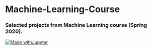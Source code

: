 # Machine-Learning-Course

### Selected projects from Machine Learning course (Spring 2020).


[![Made withJupyter](https://img.shields.io/badge/Made%20with-Jupyter-orange?style=for-the-badge&logo=Jupyter)](https://jupyter.org/try)
